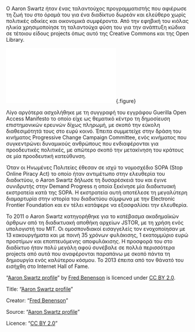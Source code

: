 Ο Aaron Swartz ήταν ένας ταλαντούχος προγραμματιστής που αφιέρωσε τη ζωή του στο όραμά του για ένα διαδίκτυο δωρεάν και ελεύθερο χωρίς πολιτικές αδικίες και οικονομικά
συμφέροντα. Από την εφηβική του κιόλας ηλικία χρησιμοποίησε τη ταλαντούχα φύση του για την ανάπτυξη κώδικα σε τέτοιου είδους projects όπως αυτό της Creative Commons
και της Open Library.

![](creative-commons.md){.figure}

Λίγο αργότερα ασχολήθηκε με τη συγγραφή του εγγράφου Guerilla Open Access Manifesto το οποίο είχε ως θεματικό κέντρο τη δημοσίευση επιστημονικών ερευνών δίχως πληρωμή,
με σκοπό την εύκολη διαθεσιμότητά τους στο ευρύ κοινό. Έπειτα συμμετείχε στην δράση του κινήματος Progressive Change Campaign Committee, ενός κινήματος που συγκεντρώνει
δυναμικούς ανθρώπους που ενδιαφέρονται για προοδευτικές πολιτικές, με απώτερο σκοπό την μετακίνηση του κράτους σε μία προοδευτική κατεύθυνση.



Όταν οι Ηνωμένες Πολιτείες έθεσαν σε ισχύ το νομοσχέδιο SOPA (Stop Online Piracy Act) το οποίο ήταν αντιμέτωπο στην ελευθερία του διαδικτύου, ο Aaron Swartz δήλωσε τη
δυσαρέσκειά του και έγινε συνιδρυτής στην Demand Progress η οποία ξεκίνησε μία διαδικτυακή εκστρατεία κατά της SOPA. Η εκστρατεία αυτή αποτέλεσε τη μεγαλύτερη διαμαρτυρία
στην ιστορία του διαδικτύου σύμφωνα με την Electronic Frontier Foundation και εν τέλει κατάφερε να εξασφαλίσει την ελευθερία.

To 2011 o Aaron Swartz κατηγορήθηκε για το κατέβασμα ακαδημαϊκών άρθρων από τη διαδικτυακή αποθήκη αρχείων JSTOR, με τη χρήση ενός υπολογιστή του MIT. Οι ομοσπονδιακοί
εισαγγελείς τον ενοχοποίησαν με 13 κακουργήματα και με ποινή 35 χρόνων φυλάκισης, 1 εκατομμύριο ευρώ προστίμων και εποπτευόμενης αποφυλάκισης. Η προσφορά του στο
διαδίκτυο ήταν πολύ μεγάλη αφού συνέβαλε σε πολλά περισσότερα projects από αυτά που αναφέρονται παραπάνω με σκοπό πάντα τη δημιουργία ενός καλύτερου κόσμου. Το 2013
έπειτα από τον θάνατό του εισήχθη στο Internet Hall of Fame.

“[Aaron Swartz profile]( https://www.flickr.com/photos/creativecommons/3111021669/)” by [Fred Benenson](www.fredbenenson.com)  is licenced under 
[CC BY 2.0]( https://creativecommons.org/licenses/by/2.0/deed.en).

Title: “[Aaron Swartz profile]( https://www.flickr.com/photos/creativecommons/3111021669/)”

Creator: “[Fred Benenson](www.fredbenenson.com)”

Source: “[Aaron Swartz profile]( https://www.flickr.com/photos/creativecommons/3111021669/)”

Licence: “[CC BY 2.0]( https://creativecommons.org/licenses/by/2.0/deed.en)”
